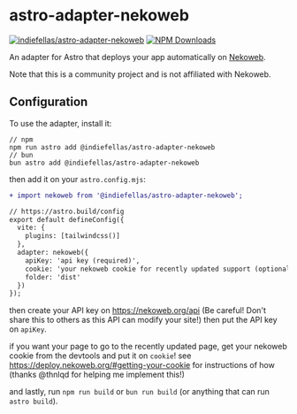 # astro-adapter-nekoweb
[![indiefellas/astro-adapter-nekoweb](https://img.shields.io/badge/github-astro--adapter--nekoweb-green?style=for-the-badge&logo=github&logoColor=white)](https://github.com/indiefellas/astro-adapter-nekoweb) [![NPM Downloads](https://img.shields.io/npm/dm/@indiefellas/astro-adapter-nekoweb?style=for-the-badge&logo=npm&color=red)](https://www.npmjs.com/package/@indiefellas/astro-adapter-nekoweb)

An adapter for Astro that deploys your app automatically on [Nekoweb](https://nekoweb.org).

Note that this is a community project and is not affiliated with Nekoweb.

## Configuration
To use the adapter, install it:
```
// npm
npm run astro add @indiefellas/astro-adapter-nekoweb
// bun
bun astro add @indiefellas/astro-adapter-nekoweb
```
then add it on your `astro.config.mjs`:
```diff
+ import nekoweb from '@indiefellas/astro-adapter-nekoweb';

// https://astro.build/config
export default defineConfig({
  vite: {
    plugins: [tailwindcss()]
  },
  adapter: nekoweb({
    apiKey: 'api key (required)',
    cookie: 'your nekoweb cookie for recently updated support (optional)',
    folder: 'dist'
  })
});
```
then create your API key on https://nekoweb.org/api (Be careful! Don't share this to others as this API can modify your site!) then put the API key on `apiKey`.

if you want your page to go to the recently updated page, get your nekoweb cookie from the devtools and put it on `cookie`! see https://deploy.nekoweb.org/#getting-your-cookie for instructions of how (thanks @thnlqd for helping me implement this!)

and lastly, run `npm run build` or `bun run build` (or anything that can run `astro build`).